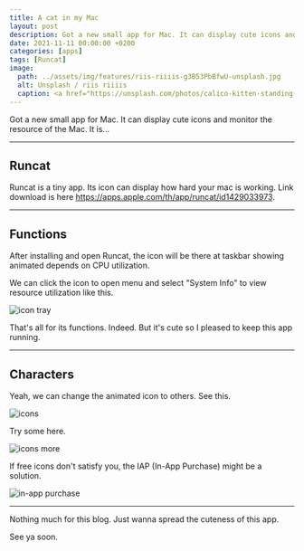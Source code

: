 ```yaml
---
title: A cat in my Mac
layout: post
description: Got a new small app for Mac. It can display cute icons and monitor the resource of the Mac.
date: 2021-11-11 00:00:00 +0200
categories: [apps]
tags: [Runcat]
image:
  path: ../assets/img/features/riis-riiiis-g3B53PbBfwU-unsplash.jpg
  alt: Unsplash / riis riiiis
  caption: <a href="https://unsplash.com/photos/calico-kitten-standing-in-front-of-macbook-pro-g3B53PbBfwU">Unsplash / riis riiiis</a>
---
```


Got a new small app for Mac. It can display cute icons and monitor the resource of the Mac. It is...

---

## Runcat

Runcat is a tiny app. Its icon can display how hard your mac is working. Link download is here <https://apps.apple.com/th/app/runcat/id1429033973>.

---

## Functions

After installing and open Runcat, the icon will be there at taskbar showing animated depends on CPU utilization.

We can click the icon to open menu and select "System Info" to view resource utilization like this.

![icon tray](https://bluebirzdotnet.s3.ap-southeast-1.amazonaws.com/runcat/monitor.png)

That's all for its functions. Indeed. But it's cute so I pleased to keep this app running.

---

## Characters

Yeah, we can change the animated icon to others. See this.

![icons](https://bluebirzdotnet.s3.ap-southeast-1.amazonaws.com/runcat/runner.png)

Try some here.

![icons more](https://bluebirzdotnet.s3.ap-southeast-1.amazonaws.com/runcat/characters.gif)

If free icons don't satisfy you, the IAP (In-App Purchase) might be a solution.

![in-app purchase](https://bluebirzdotnet.s3.ap-southeast-1.amazonaws.com/runcat/store.gif)

---

Nothing much for this blog. Just wanna spread the cuteness of this app.

See ya soon.

